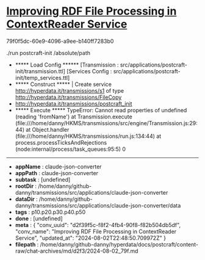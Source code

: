 # [Improving RDF File Processing in ContextReader Service](https://claude.ai/chat/d2f39f5c-f8f2-4fb4-90f8-f82b504db5df)

79f0f5dc-60e9-4096-a9ee-b140ff7283b0

./run postcraft-init /absolute/path
+ ***** Load Config ******
[Transmission : src/applications/postcraft-init/transmission.ttl]
[Services Config : src/applications/postcraft-init/temp_services.ttl]
+ ***** Construct *****
| Create service <http://hyperdata.it/transmissions/s1> of type <http://hyperdata.it/transmissions/FileCopy>
+ http://hyperdata.it/transmissions/postcraft_init
+ ***** Execute *****
TypeError: Cannot read properties of undefined (reading 'fromName')
    at Transmission.execute (file:///home/danny/HKMS/transmissions/src/engine/Transmission.js:29:44)
    at Object.handler (file:///home/danny/HKMS/transmissions/run.js:134:44)
    at process.processTicksAndRejections (node:internal/process/task_queues:95:5)
0

---

* **appName** : claude-json-converter
* **appPath** : claude-json-converter
* **subtask** : [undefined]
* **rootDir** : /home/danny/github-danny/transmissions/src/applications/claude-json-converter
* **dataDir** : /home/danny/github-danny/transmissions/src/applications/claude-json-converter/data
* **tags** : p10.p20.p30.p40.p50
* **done** : [undefined]
* **meta** : {
  "conv_uuid": "d2f39f5c-f8f2-4fb4-90f8-f82b504db5df",
  "conv_name": "Improving RDF File Processing in ContextReader Service",
  "updated_at": "2024-08-02T22:48:50.709972Z"
}
* **filepath** : /home/danny/github-danny/hyperdata/docs/postcraft/content-raw/chat-archives/md/d2f3/2024-08-02_79f.md